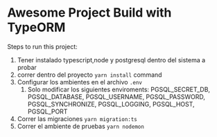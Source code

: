 # Awesome Project Build with TypeORM

Steps to run this project:

1. Tener instalado typescript,node y postgresql dentro del sistema a probar 
2. correr dentro del proyecto `yarn install` command
3. Configurar los ambientes en el archivo `.env`
   1. Solo modificar los siguientes enviroments:
      PGSQL_SECRET_DB,
      PGSQL_DATABASE,
      PGSQL_USERNAME,
      PGSQL_PASSWORD,
      PGSQL_SYNCHRONIZE,
      PGSQL_LOGGING,
      PGSQL_HOST,
      PGSQL_PORT
3. Correr las migraciones `yarn migration:ts`
4. Correr el ambiente de pruebas `yarn nodemon`
